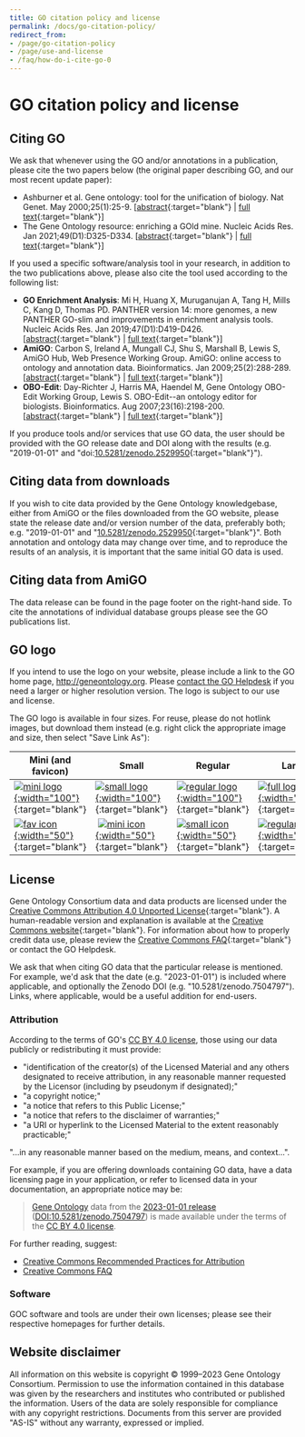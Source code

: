 ```yaml
---
title: GO citation policy and license
permalink: /docs/go-citation-policy/
redirect_from:
- /page/go-citation-policy
- /page/use-and-license
- /faq/how-do-i-cite-go-0
---
```


# GO citation policy and license

## Citing GO

We ask that whenever using the GO and/or annotations in a publication, please cite the two papers below (the original paper describing GO, and our most recent update paper):
+ Ashburner et al. Gene ontology: tool for the unification of biology. Nat Genet. May 2000;25(1):25-9. \[[abstract](https://www.ncbi.nlm.nih.gov/pubmed/10802651){:target="blank"} \| [full text](https://www.ncbi.nlm.nih.gov/pmc/articles/PMC3037419/){:target="blank"}\]
+ The Gene Ontology resource: enriching a GOld mine. Nucleic Acids Res. Jan 2021;49(D1):D325-D334. \[[abstract](https://pubmed.ncbi.nlm.nih.gov/33290552/){:target="blank"} \| [full text](https://academic.oup.com/nar/article-pdf/49/D1/D325/35364517/gkaa1113.pdf){:target="blank"}\]


If you used a specific software/analysis tool in your research, in addition to the two publications above, please also cite the tool used according to the following list:
+ **GO Enrichment Analysis**: Mi H, Huang X, Muruganujan A, Tang H, Mills C, Kang D, Thomas PD. PANTHER version 14: more genomes, a new PANTHER GO-slim and improvements in enrichment analysis tools. Nucleic Acids Res. Jan 2019;47(D1):D419-D426. \[[abstract](https://www.ncbi.nlm.nih.gov/pubmed/30407594){:target="blank"} \| [full text](https://academic.oup.com/nar/article/47/D1/D419/5165346){:target="blank"}\]
+ **AmiGO**: Carbon S, Ireland A, Mungall CJ, Shu S, Marshall B, Lewis S, AmiGO Hub, Web Presence Working Group. AmiGO: online access to ontology and annotation data. Bioinformatics. Jan 2009;25(2):288-289. \[[abstract](https://www.ncbi.nlm.nih.gov/pubmed/19033274){:target="blank"} \| [full text](http://bioinformatics.oxfordjournals.org/content/25/2/288.full.pdf+html){:target="blank"}\]
+ **OBO-Edit**: Day-Richter J, Harris MA, Haendel M, Gene Ontology OBO-Edit Working Group, Lewis S. OBO-Edit--an ontology editor for biologists. Bioinformatics. Aug 2007;23(16):2198-200. \[[abstract](http://bioinformatics.oxfordjournals.org/content/23/16/2198){:target="blank"} \| [full text](http://bioinformatics.oxfordjournals.org/content/23/16/2198.full){:target="blank"}\]


If you produce tools and/or services that use GO data, the user should be provided with the GO release date and DOI along with the results (e.g. "2019-01-01" and "doi:[10.5281/zenodo.2529950](https://dx.doi.org/10.5281/zenodo.2529950){:target="blank"}").

## Citing data from downloads

If you wish to cite data provided by the Gene Ontology knowledgebase, either from AmiGO or the files downloaded from the GO website, please state the release date and/or version number of the data, preferably both; e.g. "2019-01-01" and "[10.5281/zenodo.2529950](https://dx.doi.org/10.5281/zenodo.2529950){:target="blank"}". Both annotation and ontology data may change over time, and to reproduce the results of an analysis, it is important that the same initial GO data is used.

## Citing data from AmiGO

The data release can be found in the page footer on the right-hand side. To cite the annotations of individual database groups please see the GO publications list.

## GO logo

If you intend to use the logo on your website, please include a link to the GO home page, http://geneontology.org. Please [contact the GO Helpdesk](http://help.geneontology.org) if you need a larger or higher resolution version. The logo is subject to our use and license.

The GO logo is available in four sizes. For reuse, please do not hotlink images, but download them instead (e.g. right click the appropriate image and size, then select "Save Link As"):

| **Mini (and favicon)** | **Small** | **Regular** | **Large** |
|------|-------|---------|-------|
| [![mini logo](/assets/go-logo.mini.png){:width="100"}](/assets/go-logo.mini.png){:target="blank"} | [![small logo](/assets/go-logo.small.png){:width="100"}](/assets/go-logo.small.png){:target="blank"} | [![regular logo](/assets/go-logo.png){:width="100"}](/assets/go-logo.png){:target="blank"} | [![full logo](/assets/go-logo.large.png){:width="100"}](/assets/go-logo.large.png){:target="blank"} |
| [![fav icon](/assets/go-logo-favicon.ico){:width="50"}](/assets/go-logo-favicon.ico){:target="blank"} | [![mini icon](/assets/go-logo-icon.mini.png){:width="50"}](/assets/go-logo-icon.mini.png){:target="blank"} | [![small icon](/assets/go-logo-icon.small.png){:width="50"}](/assets/go-logo-icon.small.png){:target="blank"} | [![regular icon](/assets/go-logo-icon.png){:width="50"}](/assets/go-logo-icon.png){:target="blank"} |


## License

Gene Ontology Consortium data and data products are licensed under the [Creative Commons Attribution 4.0 Unported License](https://creativecommons.org/licenses/by/4.0/legalcode){:target="blank"}. A human-readable version and explanation is available at the [Creative Commons website](https://creativecommons.org/licenses/by/4.0/){:target="blank"}. For information about how to properly credit data use, please review the [Creative Commons FAQ](http://wiki.creativecommons.org/Frequently_Asked_Questions){:target="blank"} or contact the GO Helpdesk.

We ask that when citing GO data that the particular release is mentioned. For example, we'd ask that the date (e.g. "2023-01-01") is included where applicable, and optionally the Zenodo DOI (e.g. "10.5281/zenodo.7504797"). Links, where applicable, would be a useful addition for end-users.

### Attribution

According to the terms of GO's [CC BY 4.0 license](https://creativecommons.org/licenses/by/4.0/legalcode#s3a1), those using our data publicly or redistributing it must provide:

* "identification of the creator(s) of the Licensed Material and any others designated to receive attribution, in any reasonable manner requested by the Licensor (including by pseudonym if designated);"
*  "a copyright notice;"
*  "a notice that refers to this Public License;"
*  "a notice that refers to the disclaimer of warranties;"
*  "a URI or hyperlink to the Licensed Material to the extent reasonably practicable;"

"...in any reasonable manner based on the medium, means, and context...".

For example, if you are offering downloads containing GO data, have a data licensing page in your application, or refer to licensed data in your documentation, an appropriate notice may be:

> [Gene Ontology](http://geneontology.org) data from the [2023-01-01 release](http://release.geneontology.org/2023-01-01) ([DOI:10.5281/zenodo.7504797](https://doi.org/10.5281/zenodo.7504797)) is made available under the terms of the [CC BY 4.0 license](https://creativecommons.org/licenses/by/4.0/legalcode).

For further reading, suggest:

* [Creative Commons Recommended Practices for Attribution](https://wiki.creativecommons.org/wiki/Recommended_practices_for_attribution)
* [Creative Commons FAQ](https://creativecommons.org/faq/)

### Software

GOC software and tools are under their own licenses; please see their respective homepages for further details.

## Website disclaimer

All information on this website is copyright © 1999–2023 Gene Ontology Consortium. Permission to use the information contained in this database was given by the researchers and institutes who contributed or published the information. Users of the data are solely responsible for compliance with any copyright restrictions. Documents from this server are provided "AS-IS" without any warranty, expressed or implied.
